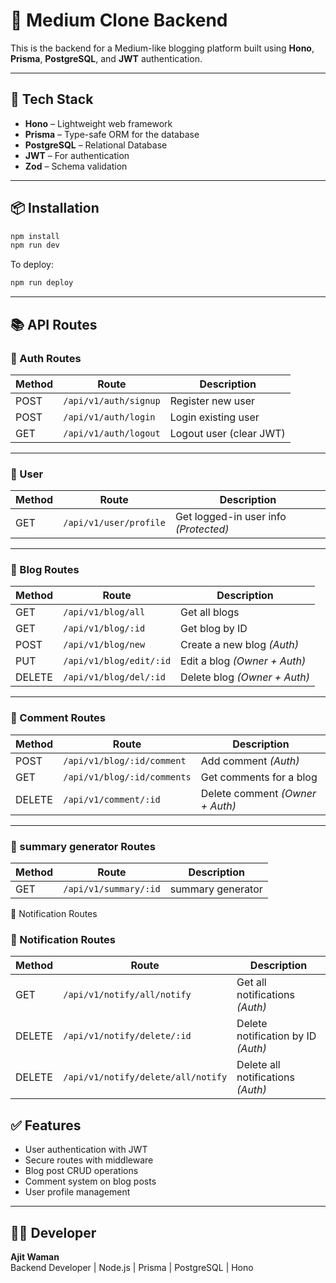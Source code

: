 # 📝 Medium Clone Backend

This is the backend for a Medium-like blogging platform built using **Hono**, **Prisma**, **PostgreSQL**, and **JWT** authentication.

---

## 🚀 Tech Stack

- **Hono** – Lightweight web framework
- **Prisma** – Type-safe ORM for the database
- **PostgreSQL** – Relational Database
- **JWT** – For authentication
- **Zod** – Schema validation

---

## 📦 Installation

```bash
npm install
npm run dev
```

To deploy:

```bash
npm run deploy
```

---

## 📚 API Routes

### 🔐 Auth Routes

| Method | Route                 | Description             |
| ------ | --------------------- | ----------------------- |
| POST   | `/api/v1/auth/signup` | Register new user       |
| POST   | `/api/v1/auth/login`  | Login existing user     |
| GET    | `/api/v1/auth/logout` | Logout user (clear JWT) |

---

### 👤 User

| Method | Route                  | Description                           |
| ------ | ---------------------- | ------------------------------------- |
| GET    | `/api/v1/user/profile` | Get logged-in user info _(Protected)_ |

---

### 📝 Blog Routes

| Method | Route                   | Description                  |
| ------ | ----------------------- | ---------------------------- |
| GET    | `/api/v1/blog/all`      | Get all blogs                |
| GET    | `/api/v1/blog/:id`      | Get blog by ID               |
| POST   | `/api/v1/blog/new`      | Create a new blog _(Auth)_   |
| PUT    | `/api/v1/blog/edit/:id` | Edit a blog _(Owner + Auth)_ |
| DELETE | `/api/v1/blog/del/:id`  | Delete blog _(Owner + Auth)_ |

---

### 💬 Comment Routes

| Method | Route                       | Description                     |
| ------ | --------------------------- | ------------------------------- |
| POST   | `/api/v1/blog/:id/comment`  | Add comment _(Auth)_            |
| GET    | `/api/v1/blog/:id/comments` | Get comments for a blog         |
| DELETE | `/api/v1/comment/:id`       | Delete comment _(Owner + Auth)_ |

---

### 💬 summary generator Routes

| Method | Route                 | Description       |
| ------ | --------------------- | ----------------- |
| GET    | `/api/v1/summary/:id` | summary generator |

🔔 Notification Routes

### 🔔 Notification Routes

| Method | Route                                | Description                        |
|--------|--------------------------------------|------------------------------------|
| GET    | `/api/v1/notify/all/notify`          | Get all notifications _(Auth)_     |
| DELETE | `/api/v1/notify/delete/:id`          | Delete notification by ID _(Auth)_ |
| DELETE | `/api/v1/notify/delete/all/notify`   | Delete all notifications _(Auth)_  |


## ✅ Features

- User authentication with JWT
- Secure routes with middleware
- Blog post CRUD operations
- Comment system on blog posts
- User profile management

---

## 👨‍💻 Developer

**Ajit Waman**  
Backend Developer | Node.js | Prisma | PostgreSQL | Hono
